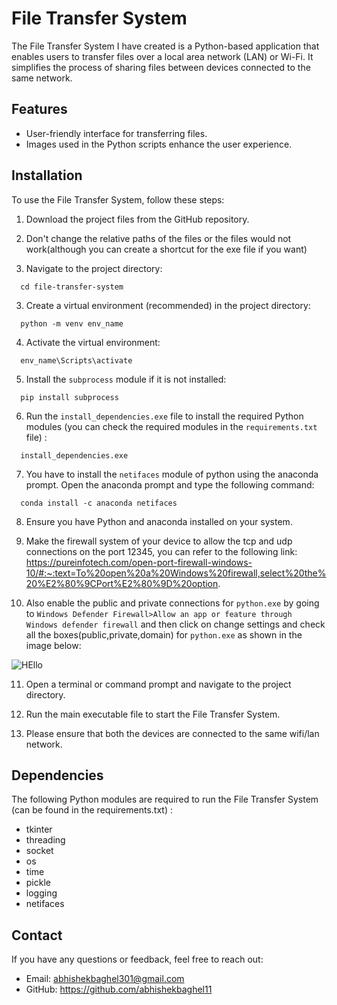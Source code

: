 # File Transfer System

The File Transfer System I have created is a Python-based application that enables users to transfer files over a local area network (LAN) or Wi-Fi. It simplifies the process of sharing files between devices connected to the same network.

## Features

- User-friendly interface for transferring files.
- Images used in the Python scripts enhance the user experience.

## Installation

To use the File Transfer System, follow these steps:

1. Download the project files from the GitHub repository.

2. Don't change the relative paths of the files or the files would not work(although you can create a shortcut for the exe file if you want) 

3. Navigate to the project directory:
  ```shell
    cd file-transfer-system
  ```
3. Create a virtual environment (recommended) in the project directory:
```shell
  python -m venv env_name
  ```  
4. Activate the virtual environment:
```shell
  env_name\Scripts\activate
```
5. Install the `subprocess` module if it is not installed:
```shell
  pip install subprocess
```
6. Run the `install_dependencies.exe` file to install the required Python modules (you can check the required modules in the `requirements.txt` file) :
```shell
  install_dependencies.exe
```
7. You have to install the `netifaces` module of python using the anaconda prompt. Open the anaconda prompt and type the following command:
```shell
  conda install -c anaconda netifaces
```
8. Ensure you have Python and anaconda installed on your system.

9. Make the firewall system of your device to allow the tcp and udp connections on the port 12345, you can refer to the following link: https://pureinfotech.com/open-port-firewall-windows-10/#:~:text=To%20open%20a%20Windows%20firewall,select%20the%20%E2%80%9CPort%E2%80%9D%20option.

10. Also enable the public and private connections for `python.exe` by going to `Windows Defender Firewall>Allow an app or feature through Windows defender firewall` and then click on change settings and check all the boxes(public,private,domain) for `python.exe` as shown in the image below:

![HEllo](https://filestore.community.support.microsoft.com/api/images/ddca82b8-6dc9-420d-a62e-cdd8e5483dac?upload=true)

11. Open a terminal or command prompt and navigate to the project directory.

12. Run the main executable file to start the File Transfer System.

13. Please ensure that both the devices are connected to the same wifi/lan network.

## Dependencies

The following Python modules are required to run the File Transfer System (can be found in the requirements.txt) :

- tkinter
- threading
- socket
- os
- time
- pickle
- logging
- netifaces

## Contact

If you have any questions or feedback, feel free to reach out:

- Email: abhishekbaghel301@gmail.com
- GitHub: https://github.com/abhishekbaghel11


